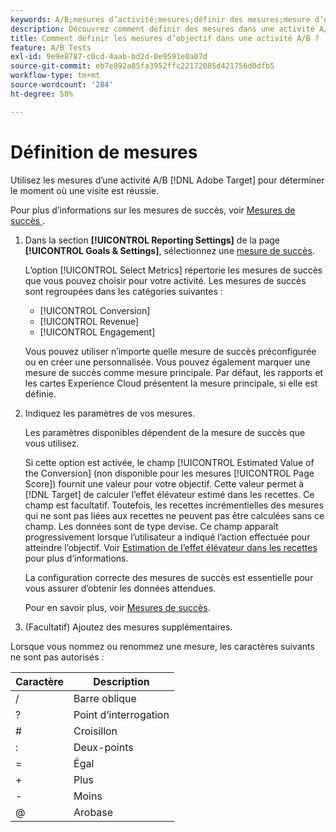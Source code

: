 ```yaml
---
keywords: A/B;mesures d’activité;mesures;définir des mesures;mesure d’objectif;paramètres d’activité;mesure de succès;conversion;recettes;engagement
description: Découvrez comment définir des mesures dans une activité A/B pour déterminer le succès d’une visite, y compris les [!UICONTROL Conversion], les [!UICONTROL Revenue] et les [!UICONTROL Engagement].
title: Comment définir les mesures d’objectif dans une activité A/B ?
feature: A/B Tests
exl-id: 9e9e8787-c0cd-4aab-bd2d-0e9591e0a07d
source-git-commit: eb7e892a85fa3952ffc22172085d421756d0dfb5
workflow-type: tm+mt
source-wordcount: '284'
ht-degree: 58%

---
```


# Définition de mesures

Utilisez les mesures d’une activité A/B [!DNL Adobe Target] pour déterminer le moment où une visite est réussie.

Pour plus d’informations sur les mesures de succès, voir [ Mesures de succès ](/help/main/c-activities/r-success-metrics/success-metrics.md#reference_D011575C85DA48E989A244593D9B9924).

1. Dans la section **[!UICONTROL Reporting Settings]** de la page **[!UICONTROL Goals & Settings]**, sélectionnez une [mesure de succès](/help/main/c-activities/r-success-metrics/success-metrics.md#reference_D011575C85DA48E989A244593D9B9924).

   L’option [!UICONTROL Select Metrics] répertorie les mesures de succès que vous pouvez choisir pour votre activité. Les mesures de succès sont regroupées dans les catégories suivantes :

   * [!UICONTROL Conversion]
   * [!UICONTROL Revenue]
   * [!UICONTROL Engagement]

   Vous pouvez utiliser n’importe quelle mesure de succès préconfigurée ou en créer une personnalisée. Vous pouvez également marquer une mesure de succès comme mesure principale. Par défaut, les rapports et les cartes Experience Cloud présentent la mesure principale, si elle est définie.

1. Indiquez les paramètres de vos mesures.

   Les paramètres disponibles dépendent de la mesure de succès que vous utilisez.

   Si cette option est activée, le champ [!UICONTROL Estimated Value of the Conversion] (non disponible pour les mesures [!UICONTROL Page Score]) fournit une valeur pour votre objectif. Cette valeur permet à [!DNL Target] de calculer l’effet élévateur estimé dans les recettes. Ce champ est facultatif. Toutefois, les recettes incrémentielles des mesures qui ne sont pas liées aux recettes ne peuvent pas être calculées sans ce champ. Les données sont de type devise. Ce champ apparaît progressivement lorsque l’utilisateur a indiqué l’action effectuée pour atteindre l’objectif. Voir [Estimation de l’effet élévateur dans les recettes](/help/main/administrating-target/r-target-account-preferences/estimating-lift-in-revenue.md) pour plus d’informations.

   La configuration correcte des mesures de succès est essentielle pour vous assurer d’obtenir les données attendues.

   Pour en savoir plus, voir [Mesures de succès](/help/main/c-activities/r-success-metrics/success-metrics.md#reference_D011575C85DA48E989A244593D9B9924).

1. (Facultatif) Ajoutez des mesures supplémentaires.

Lorsque vous nommez ou renommez une mesure, les caractères suivants ne sont pas autorisés :

| Caractère | Description |
|--- |--- |
| / | Barre oblique |
| ? | Point d’interrogation |
| # | Croisillon |
| : | Deux-points |
| = | Égal |
| + | Plus |
| - | Moins |
| @ | Arobase |
